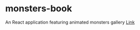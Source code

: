 # monsters-book
An React application featuring animated monsters gallery [Link](https://aniruddh-9.github.io/monsters-book/)

